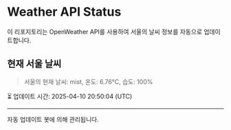 
# Weather API Status

이 리포지토리는 OpenWeather API를 사용하여 서울의 날씨 정보를 자동으로 업데이트합니다.

## 현재 서울 날씨
> 서울의 현재 날씨: mist, 온도: 6.76°C, 습도: 100%

⏳ 업데이트 시간: 2025-04-10 20:50:04 (UTC)

---
자동 업데이트 봇에 의해 관리됩니다.
